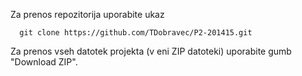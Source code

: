 Za prenos repozitorija uporabite ukaz 

      git clone https://github.com/TDobravec/P2-201415.git


Za prenos vseh datotek projekta (v eni ZIP datoteki) uporabite gumb "Download ZIP".
